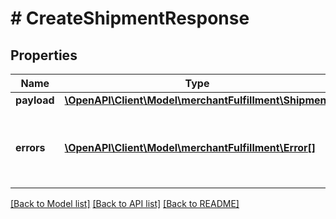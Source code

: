# # CreateShipmentResponse

## Properties

Name | Type | Description | Notes
------------ | ------------- | ------------- | -------------
**payload** | [**\OpenAPI\Client\Model\merchantFulfillment\Shipment**](Shipment.md) |  | [optional]
**errors** | [**\OpenAPI\Client\Model\merchantFulfillment\Error[]**](Error.md) | A list of error responses returned when a request is unsuccessful. | [optional]

[[Back to Model list]](../../README.md#models) [[Back to API list]](../../README.md#endpoints) [[Back to README]](../../README.md)
